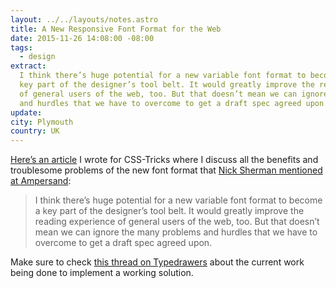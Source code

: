 ```yaml
---
layout: ../../layouts/notes.astro
title: A New Responsive Font Format for the Web
date: 2015-11-26 14:08:00 -08:00
tags:
  - design
extract:
  I think there’s huge potential for a new variable font format to become a
  key part of the designer’s tool belt. It would greatly improve the reading experience
  of general users of the web, too. But that doesn’t mean we can ignore the many problems
  and hurdles that we have to overcome to get a draft spec agreed upon.
update:
city: Plymouth
country: UK
---
```


[Here’s an article](https://css-tricks.com/a-new-responsive-font-format-for-the-web/) I wrote for CSS-Tricks where I discuss all the benefits and troublesome problems of the new font format that [Nick Sherman mentioned at Ampersand](https://robinrendle.com/notes/ampersand-2015):

> I think there’s huge potential for a new variable font format to become a key part of the designer’s tool belt. It would greatly improve the reading experience of general users of the web, too. But that doesn’t mean we can ignore the many problems and hurdles that we have to overcome to get a draft spec agreed upon.

Make sure to check [this thread on Typedrawers](http://typedrawers.com/discussion/comment/16227/#Comment_16227) about the current work being done to implement a working solution.
